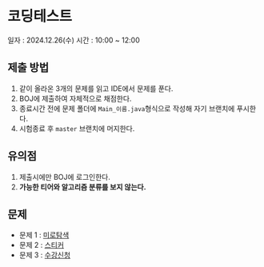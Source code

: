 # 코딩테스트

일자 : 2024.12.26(수)
시간 : 10:00 ~ 12:00

## 제출 방법

1. 같이 올라온 3개의 문제를 읽고 IDE에서 문제를 푼다.
2. BOJ에 제출하여 자체적으로 채점한다.
3. 종료시간 전에 문제 폴더에 `Main_이름.java`형식으로 작성해 자기 브랜치에 푸시한다.
4. 시험종료 후 `master` 브랜치에 머지한다.

## 유의점

1. 제출시에만 BOJ에 로그인한다.
2. **가능한 티어와 알고리즘 분류를 보지 않는다.**

## 문제

- 문제 1 : [미로탐색](./PLAN-33_boj-2178_미로탐색/README.md)
- 문제 2 : [스티커](./PLAN-35_boj-9465_스티커/README.md)
- 문제 3 : [수강신청](./PLAN-59_boj-13414_수강신청/README.md)
